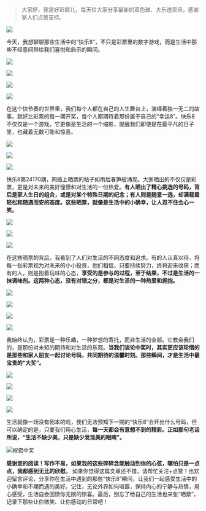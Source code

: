 > 大家好，我是好彩颖儿，每天给大家分享最新的双色球、大乐透资讯，感谢家人们点赞支持。


![](https://cdn.jsdelivr.net/gh/wangwenjie1314/PicCDN/2024-6-28/1719555197011-image.png)


今天，我想聊聊那些生活中的“快乐8”，不只是彩票里的数字游戏，而是生活中那些不经意间带给我们喜悦和启示的瞬间。

![](https://cdn.jsdelivr.net/gh/wangwenjie1314/PicCDN/2024-6-28/1719555595470-image.png)


![](https://cdn.jsdelivr.net/gh/wangwenjie1314/PicCDN/2024-6-28/1719555608634-image.png)


![](https://cdn.jsdelivr.net/gh/wangwenjie1314/PicCDN/2024-6-28/1719555247502-image.png)

![](https://cdn.jsdelivr.net/gh/wangwenjie1314/PicCDN/2024-6-28/1719555268171-image.png)


在这个快节奏的世界里，我们每个人都在自己的人生舞台上，演绎着独一无二的故事。就好比彩票的每一期开奖，每个人都期待着那份属于自己的“幸运8”。快乐8不仅仅是一个游戏，它更像是生活的一个缩影，提醒我们即使是在最平凡的日子里，也藏着无数可能和惊喜。


![](https://cdn.jsdelivr.net/gh/wangwenjie1314/PicCDN/2024-6-28/1719555296399-image.png)

![](https://cdn.jsdelivr.net/gh/wangwenjie1314/PicCDN/2024-6-28/1719555309739-image.png)

![](https://cdn.jsdelivr.net/gh/wangwenjie1314/PicCDN/2024-6-28/1719555321822-image.png)


快乐8第24170期，网络上晒票的帖子如雨后春笋般涌现。大家晒出的不仅仅是彩票，更是对未来的美好憧憬和对生活的一份热爱。**有人晒出了精心挑选的号码，背后是家人生日的组合，或是对某个特殊日期的纪念；有人则是随意一选，却满载着轻松和随遇而安的态度。这些晒票，就像是生活中的小确幸，让人忍不住会心一笑。**


![](https://cdn.jsdelivr.net/gh/wangwenjie1314/PicCDN/2024-6-28/1719555362420-image.png)


![](https://cdn.jsdelivr.net/gh/wangwenjie1314/PicCDN/2024-6-28/1719555385924-image.png)


![](https://cdn.jsdelivr.net/gh/wangwenjie1314/PicCDN/2024-6-28/1719555412387-image.png)


在这些晒票的背后，我看到了人们对生活的不同态度和追求。有的人认真以待，将每一张彩票视为对未来的小小投资，他们相信，只要持续努力，终将迎来收获；而有的人，则是抱着玩味的心态，**享受的是参与的过程，至于结果，不过是生活的一抹调味剂。这两种心态，没有对错之分，都是对生活的一种热爱和拥抱。**


![](https://cdn.jsdelivr.net/gh/wangwenjie1314/PicCDN/2024-6-28/1719555431476-image.png)

![](https://cdn.jsdelivr.net/gh/wangwenjie1314/PicCDN/2024-6-28/1719555537115-image.png)

![](https://cdn.jsdelivr.net/gh/wangwenjie1314/PicCDN/2024-6-28/1719555544071-image.png)

![](https://cdn.jsdelivr.net/gh/wangwenjie1314/PicCDN/2024-6-28/1719555551254-image.png)


我始终认为，彩票是一种乐趣，一种梦想的寄托，而非生活的全部。它教会我们的，是那份对未知的期待和对生活的乐观。**当我们谈论中奖时，其实更应该珍惜的是那些和家人朋友一起讨论号码，共同期待的温馨时刻。那些瞬间，才是生活中最宝贵的“大奖”。**

![](https://cdn.jsdelivr.net/gh/wangwenjie1314/PicCDN/2024-6-28/1719555559503-image.png)

![](https://cdn.jsdelivr.net/gh/wangwenjie1314/PicCDN/2024-6-28/1719555640282-image.png)

![](https://cdn.jsdelivr.net/gh/wangwenjie1314/PicCDN/2024-6-28/1719555649378-image.png)

![](https://cdn.jsdelivr.net/gh/wangwenjie1314/PicCDN/2024-6-28/1719555667542-image.png)


生活就像一场没有剧本的戏，我们无法预知下一期的“快乐8”会开出什么号码，但可以确定的是，只要我们用心生活，**每一天都会有意想不到的精彩。正如那句老话所说，“生活不缺少美，只是缺少发现美的眼睛”。**


![祝君中奖](https://cdn.jsdelivr.net/gh/wangwenjie1314/PicCDN/2024-6-28/1719555695775-image.png)


**感谢您的阅读！写作不易，如果我的这些碎碎念能触动到你的心弦，哪怕只是一点点，我都感到无比的欣慰。** 如果你觉得这篇文章还不错，请帮忙关注+点赞！也欢迎留言评论，分享你在生活中遇到的那些“快乐8”瞬间，让我们一起感受生活中的小确幸和不期而遇的美好。记住，无论外界如何喧嚣，保持内心的宁静与热情，用心感受，生活自会回馈你无限的惊喜。最后，别忘了给自己的生活也来张“晒票”，记录下那些让你微笑、让你感动的日常吧！